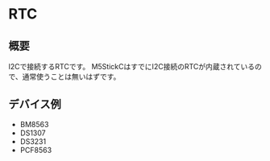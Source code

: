 # RTC

## 概要

I2Cで接続するRTCです。
M5StickCはすでにI2C接続のRTCが内蔵されているので、通常使うことは無いはずです。

## デバイス例

- BM8563
- DS1307
- DS3231
- PCF8563


